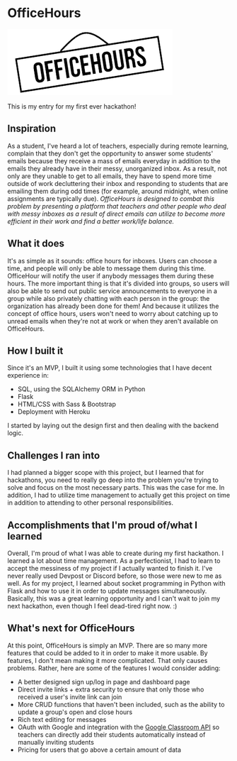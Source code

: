 # OfficeHours

![Logo](/static/images/logo.png)

This is my entry for my first ever hackathon!

## Inspiration

As a student, I've heard a lot of teachers, especially during remote learning, complain that they don't get the opportunity to answer some students' emails because they receive a mass of emails everyday in addition to the emails they already have in their messy, unorganized inbox. As a result, not only are they unable to get to all emails, they have to spend more time outside of work decluttering their inbox and responding to students that are emailing them during odd times (for example, around midnight, when online assignments are typically due). *OfficeHours is designed to combat this problem by presenting a platform that teachers and other people who deal with messy inboxes as a result of direct emails can utilize to become more efficient in their work and find a better work/life balance.*

## What it does

It's as simple as it sounds: office hours for inboxes. Users can choose a time, and people will only be able to message them during this time. OfficeHour will notify the user if anybody messages them during these hours. The more important thing is that it's divided into groups, so users will also be able to send out public service announcements to everyone in a group while also privately chatting with each person in the group: the organization has already been done for them! And because it utilizes the concept of office hours, users won't need to worry about catching up to unread emails when they're not at work or when they aren't available on OfficeHours.

## How I built it

Since it's an MVP, I built it using some technologies that I have decent experience in:

* SQL, using the SQLAlchemy ORM in Python
* Flask
* HTML/CSS with Sass & Bootstrap
* Deployment with Heroku

I started by laying out the design first and then dealing with the backend logic.

## Challenges I ran into

I had planned a bigger scope with this project, but I learned that for hackathons, you need to really go deep into the problem you're trying to solve and focus on the most necessary parts. This was the case for me. In addition, I had to utilize time management to actually get this project on time in addition to attending to other personal responsibilities.

## Accomplishments that I'm proud of/what I learned

Overall, I'm proud of what I was able to create during my first hackathon. I learned a lot about time management. As a perfectionist, I had to learn to accept the messiness of my project if I actually wanted to finish it. I've never really used Devpost or Discord before, so those were new to me as well. As for my project, I learned about socket programming in Python with Flask and how to use it in order to update messages simultaneously. Basically, this was a great learning opportunity and I can't wait to join my next hackathon, even though I feel dead-tired right now. :)

## What's next for OfficeHours

At this point, OfficeHours is simply an MVP. There are so many more features that could be added to it in order to make it more usable. By features, I don't mean making it more complicated. That only causes problems. Rather, here are some of the features I would consider adding:

* A better designed sign up/log in page and dashboard page
* Direct invite links + extra security to ensure that only those who received a user's invite link can join
* More CRUD functions that haven't been included, such as the ability to update a group's open and close hours
* Rich text editing for messages
* OAuth with Google and integration with the [Google Classroom API](https://classroom.google.com/) so teachers can directly add their students automatically instead of manually inviting students
* Pricing for users that go above a certain amount of data

